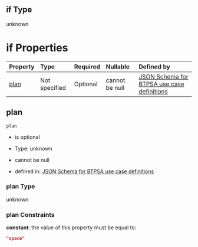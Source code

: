 ## if Type

unknown

# if Properties

| Property      | Type          | Required | Nullable       | Defined by                                                                                                                                                                                                                                    |
| :------------ | :------------ | :------- | :------------- | :-------------------------------------------------------------------------------------------------------------------------------------------------------------------------------------------------------------------------------------------- |
| [plan](#plan) | Not specified | Optional | cannot be null | [JSON Schema for BTPSA use case definitions](btpsa-usecase-properties-services-items-allof-1-then-allof-117-then-allof-3-if-properties-plan.md "undefined#/properties/services/items/allOf/1/then/allOf/117/then/allOf/3/if/properties/plan") |

## plan



`plan`

*   is optional

*   Type: unknown

*   cannot be null

*   defined in: [JSON Schema for BTPSA use case definitions](btpsa-usecase-properties-services-items-allof-1-then-allof-117-then-allof-3-if-properties-plan.md "undefined#/properties/services/items/allOf/1/then/allOf/117/then/allOf/3/if/properties/plan")

### plan Type

unknown

### plan Constraints

**constant**: the value of this property must be equal to:

```json
"space"
```
